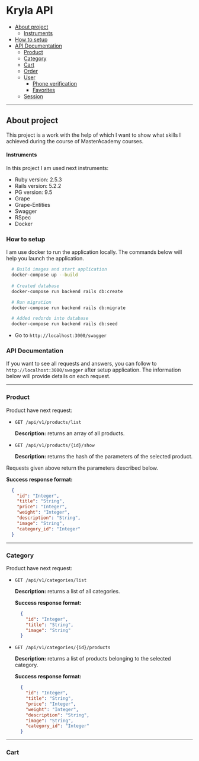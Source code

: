 # Kryla API

- [About project](#about-project)
  - [Instruments](#instruments)
- [How to setup](#how-to-setup)
- [API Documentation](#api-documentation)
  - [Product](#product)
  - [Category](#category)
  - [Cart](#cart)
  - [Order](#order)
  - [User](#user)
    - [Phone verification](#phone-verification)
    - [Favorites](#favorites)
  - [Session](#session)

---

## About project

 This project is a work with the help of which I want to
show what skills I achieved during the course of MasterAcademy courses.

#### Instruments

In this project I am used next instruments:
 * Ruby version: 2.5.3
 * Rails version: 5.2.2
 * PG version: 9.5
 * Grape
 * Grape-Entities
 * Swagger
 * RSpec
 * Docker

### How to setup

I am use docker to run the application locally. The commands below will help you launch the application.

```bash
  # Build images and start application
  docker-compose up --build
  
  # Created database
  docker-compose run backend rails db:create

  # Run migration  
  docker-compose run backend rails db:migrate

  # Added redords into database
  docker-compose run backend rails db:seed
```

* Go to `http://localhost:3000/swagger`

### API Documentation
  If you want to see all requests and answers, you can follow to `http://localhost:3000/swagger` after setup application.
  The information below will provide details on each request. 

---

### Product
Product have next request: 

* `GET /api/v1/products/list`

    **Description:** returns an array of all products.

* `GET /api/v1/products/{id}/show ` 

    **Description:** returns the hash of the parameters of the selected product.
                         
Requests given above return the parameters described below.

**Success response format:**
```json
  {
    "id": "Integer",
    "title": "String",
    "price": "Integer",
    "weight": "Integer",
    "description": "String",
    "image": "String",
    "category_id": "Integer"
  }
```
---
### Category

Product have next request:

* `GET /api/v1/categories/list`

    **Description:** returns a list of all categories.
    
    **Success response format:**
    ```json
      {
        "id": "Integer",
        "title": "String",
        "image": "String"
      }
    ```

* `GET /api/v1/categories/{id}/products`

   **Description:** returns a list of products belonging to the selected category.
   
   **Success response format:**
  ```json
    {
      "id": "Integer",
      "title": "String",
      "price": "Integer",
      "weight": "Integer",
      "description": "String",
      "image": "String",
      "category_id": "Integer"
    }
   ```

---

### Cart
